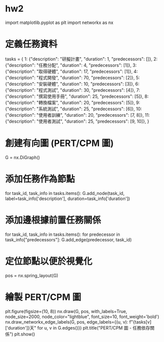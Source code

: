 # hw2
import matplotlib.pyplot as plt
import networkx as nx

# 定義任務資料
tasks = {
    1: {"description": "研擬計畫", "duration": 1, "predecessors": []},
    2: {"description": "任務分配", "duration": 4, "predecessors": [1]},
    3: {"description": "取得硬體", "duration": 17, "predecessors": [1]},
    4: {"description": "程式開發", "duration": 70, "predecessors": [2]},
    5: {"description": "安裝硬體", "duration": 10, "predecessors": [3]},
    6: {"description": "程式測試", "duration": 30, "predecessors": [4]},
    7: {"description": "撰寫使用手冊", "duration": 25, "predecessors": [5]},
    8: {"description": "轉換檔案", "duration": 20, "predecessors": [5]},
    9: {"description": "系統測試", "duration": 25, "predecessors": [6]},
    10: {"description": "使用者訓練", "duration": 20, "predecessors": [7, 8]},
    11: {"description": "使用者測試", "duration": 25, "predecessors": [9, 10]},
}

# 創建有向圖 (PERT/CPM 圖)
G = nx.DiGraph()

# 添加任務作為節點
for task_id, task_info in tasks.items():
    G.add_node(task_id, label=task_info['description'], duration=task_info['duration'])

# 添加邊根據前置任務關係
for task_id, task_info in tasks.items():
    for predecessor in task_info["predecessors"]:
        G.add_edge(predecessor, task_id)

# 定位節點以便於視覺化
pos = nx.spring_layout(G)

# 繪製 PERT/CPM 圖
plt.figure(figsize=(10, 8))
nx.draw(G, pos, with_labels=True, node_size=2000, node_color="lightblue", font_size=10, font_weight='bold')
nx.draw_networkx_edge_labels(G, pos, edge_labels={(u, v): f"{tasks[v]['duration']}天" for u, v in G.edges()})
plt.title("PERT/CPM 圖 - 任務依存關係")
plt.show()
